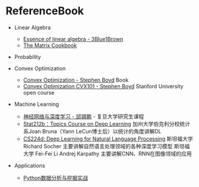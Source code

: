 # ReferenceBook

* Linear Algebra 
	* [Essence of linear algebra - 3Blue1Brown](https://www.youtube.com/watch?v=kjBOesZCoqc&list=PLZHQObOWTQDPD3MizzM2xVFitgF8hE_ab)
	* [The Matrix Cookbook](http://www2.imm.dtu.dk/pubdb/views/edoc_download.php/3274/pdf/imm3274.pdf)

* Probability

* Convex Optimization
	* [Convex Optimization - Stephen Boyd](https://web.stanford.edu/~boyd/cvxbook/bv_cvxbook.pdf) Book
	* [Convex Optimization CVX101 - Stephen Boyd](https://lagunita.stanford.edu/courses/Engineering/CVX101/Winter2014/about) Stanford University open course

* Machine Learning
	* [神经网络与深度学习 - 邱锡鹏](https://nndl.github.io/) - 复旦大学研究生课程
	* [Stat212b：Topics Course on Deep Learning](http://joanbruna.github.io/stat212b/) 加州大学伯克利分校统计系Joan Bruna（Yann LeCun博士后）以统计的角度讲解DL
	* [CS224d: Deep Learning for Natural Language Processing](http://cs224d.stanford.edu/) 斯坦福大学 Richard Socher 主要讲解自然语言处理领域的各种深度学习模型
斯坦福大学 Fei-Fei Li Andrej Karpathy 主要讲解CNN、RNN在图像领域的应用

* Applications
	* [Python数据分析与挖掘实战](https://github.com/dennycn/python_practice_of_data_analysis_and_mining)
